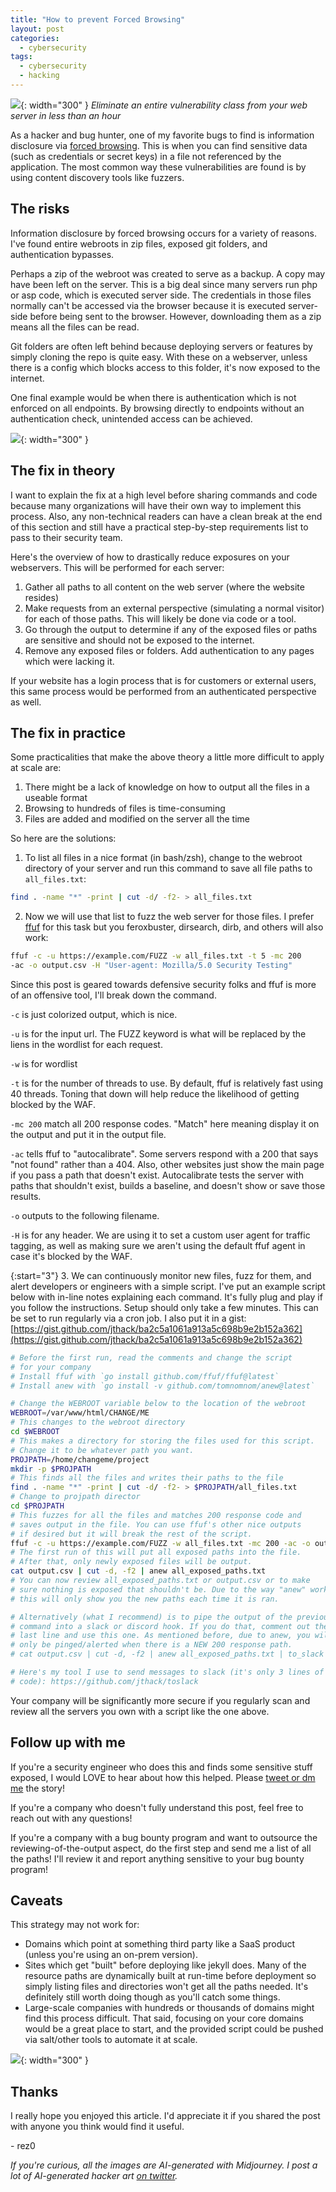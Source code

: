 ```yaml
---
title: "How to prevent Forced Browsing"
layout: post
categories:
  - cybersecurity
tags:
  - cybersecurity
  - hacking
---
```


![](https://i.imgur.com/eQaB5XZ.png){: width="300" }
*Eliminate an entire vulnerability class from your web server in less than an hour*

As a hacker and bug hunter, one of my favorite bugs to find is information disclosure via [forced browsing](https://owasp.org/www-community/attacks/Forced_browsing). This is when you can find sensitive data (such as credentials or secret keys) in a file not referenced by the application. The most common way these vulnerabilities are found is by using content discovery tools like fuzzers.

## The risks

Information disclosure by forced browsing occurs for a variety of reasons. I've found entire webroots in zip files, exposed git folders, and authentication bypasses.

Perhaps a zip of the webroot was created to serve as a backup. A copy may have been left on the server. This is a big deal since many servers run php or asp code, which is executed server side. The credentials in those files normally can't be accessed via the browser because it is executed server-side before being sent to the browser. However, downloading them as a zip means all the files can be read.

Git folders are often left behind because deploying servers or features by simply cloning the repo is quite easy. With these on a webserver, unless there is a config which blocks access to this folder, it's now exposed to the internet.

One final example would be when there is authentication which is not enforced on all endpoints. By browsing directly to endpoints without an authentication check, unintended access can be achieved.

![](https://i.imgur.com/VyAFApu.jpeg){: width="300" }

## The fix in theory

I want to explain the fix at a high level before sharing commands and code because many organizations will have their own way to implement this process. Also, any non-technical readers can have a clean break at the end of this section and still have a practical step-by-step requirements list to pass to their security team.

Here's the overview of how to drastically reduce exposures on your webservers. This will be performed for each server:
1. Gather all paths to all content on the web server (where the website resides)
2. Make requests from an external perspective (simulating a normal visitor) for each of those paths. This will likely be done via code or a tool.
3. Go through the output to determine if any of the exposed files or paths are sensitive and should not be exposed to the internet.
4. Remove any exposed files or folders. Add authentication to any pages which were lacking it.

If your website has a login process that is for customers or external users, this same process would be performed from an authenticated perspective as well.

## The fix in practice

Some practicalities that make the above theory a little more difficult to apply at scale are:
1. There might be a lack of knowledge on how to output all the files in a useable format
2. Browsing to hundreds of files is time-consuming
3. Files are added and modified on the server all the time

So here are the solutions:

  1. To list all files in a nice format (in bash/zsh), change to the webroot directory of your server and run this command to save all file paths to `all_files.txt`:
```bash
find . -name "*" -print | cut -d/ -f2- > all_files.txt
```

  2. Now we will use that list to fuzz the web server for those files. I prefer [ffuf](https://github.com/ffuf/ffuf) for this task but you feroxbuster, dirsearch, dirb, and others will also work:
```bash
ffuf -c -u https://example.com/FUZZ -w all_files.txt -t 5 -mc 200 
-ac -o output.csv -H "User-agent: Mozilla/5.0 Security Testing"
```

Since this post is geared towards defensive security folks and ffuf is more of an offensive tool, I'll break down the command.

`-c`  is just colorized output, which is nice.

`-u`  is for the input url. The FUZZ keyword is what will be replaced by the liens in the wordlist for each request.

`-w`  is for wordlist

`-t`  is for the number of threads to use. By default, ffuf is relatively fast using 40 threads. Toning that down will help reduce the likelihood of getting blocked by the WAF.

`-mc 200`  match all 200 response codes. "Match" here meaning display it on the output and put it in the output file.

`-ac`  tells ffuf to "autocalibrate". Some servers respond with a 200 that says "not found" rather than a 404. Also, other websites just show the main page if you pass a path that doesn't exist. Autocalibrate tests the server with paths that shouldn't exist, builds a baseline, and doesn't show or save those results.

`-o`  outputs to the following filename.

`-H`  is for any header. We are using it to set a custom user agent for traffic tagging, as well as making sure we aren't using the default ffuf agent in case it's blocked by the WAF.

{:start="3"}
  3. We can continuously monitor new files, fuzz for them, and alert developers or engineers with a simple script. I've put an example script below with in-line notes explaining each command. It's fully plug and play if you follow the instructions. Setup should only take a few minutes. This can be set to run regularly via a cron job. I also put it in a gist:
[https://gist.github.com/jthack/ba2c5a1061a913a5c698b9e2b152a362](https://gist.github.com/jthack/ba2c5a1061a913a5c698b9e2b152a362)

```bash
# Before the first run, read the comments and change the script 
# for your company
# Install ffuf with `go install github.com/ffuf/ffuf@latest`
# Install anew with `go install -v github.com/tomnomnom/anew@latest`

# Change the WEBROOT variable below to the location of the webroot
WEBROOT=/var/www/html/CHANGE/ME
# This changes to the webroot directory
cd $WEBROOT
# This makes a directory for storing the files used for this script. 
# Change it to be whatever path you want.
PROJPATH=/home/changeme/project
mkdir -p $PROJPATH
# This finds all the files and writes their paths to the file
find . -name "*" -print | cut -d/ -f2- > $PROJPATH/all_files.txt
# Change to projpath director
cd $PROJPATH
# This fuzzes for all the files and matches 200 response code and 
# saves output in the file. You can use ffuf's other nice outputs 
# if desired but it will break the rest of the script.
ffuf -c -u https://example.com/FUZZ -w all_files.txt -mc 200 -ac -o output.csv
# The first run of this will put all exposed paths into the file. 
# After that, only newly exposed files will be output.
cat output.csv | cut -d, -f2 | anew all_exposed_paths.txt
# You can now review all_exposed_paths.txt or output.csv or to make 
# sure nothing is exposed that shouldn't be. Due to the way "anew" works, 
# this will only show you the new paths each time it is ran.

# Alternatively (what I recommend) is to pipe the output of the previous 
# command into a slack or discord hook. If you do that, comment out the 
# last line and use this one. As mentioned before, due to anew, you will 
# only be pinged/alerted when there is a NEW 200 response path.
# cat output.csv | cut -d, -f2 | anew all_exposed_paths.txt | to_slack

# Here's my tool I use to send messages to slack (it's only 3 lines of 
# code): https://github.com/jthack/toslack
```

Your company will be significantly more secure if you regularly scan and review all the servers you own with a script like the one above.

## Follow up with me
If you're a security engineer who does this and finds some sensitive stuff exposed, I would LOVE to hear about how this helped. Please [tweet or dm me](https://twitter.com/rez0__) the story!

If you're a company who doesn't fully understand this post, feel free to reach out with any questions!

If you're a company with a bug bounty program and want to outsource the reviewing-of-the-output aspect, do the first step and send me a list of all the paths! I'll review it and report anything sensitive to your bug bounty program!

## Caveats
This strategy may not work for:
- Domains which point at something third party like a SaaS product (unless you're using an on-prem version).
- Sites which get "built" before deploying like jekyll does. Many of the resource paths are dynamically built at run-time before deployment so simply listing files and directories won't get all the paths needed. It's definitely still worth doing though as you'll catch some things.
- Large-scale companies with hundreds or thousands of domains might find this process difficult. That said, focusing on your core domains would be a great place to start, and the provided script could be pushed via salt/other tools to automate it at scale.


![](https://i.imgur.com/4ArPB60.png){: width="300" }
## Thanks
I really hope you enjoyed this article. I'd appreciate it if you shared the post with anyone you think would find it useful.

\- rez0

*If you're curious, all the images are AI-generated with Midjourney. I post a lot of AI-generated hacker art [on twitter](https://twitter.com/rez0__/media).*


<meta name="twitter:card" content="summary_large_image" />
<meta name="twitter:site" content="@rez0__" />
<meta name="twitter:creator" content="@rez0__" />
<meta property="og:url" content="https://rez0.blog/cybersecurity/2022/09/22/prevent-info-disclosures.html" />
<meta property="og:title" content="How to prevent Forced Browsing" />
<meta property="og:description" content="Eliminate an entire vulnerability class from your web server in less than an hour" />
<meta property="og:image" content="https://i.imgur.com/eQaB5XZ.png" />
